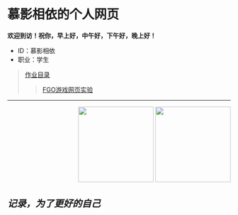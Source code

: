 # 慕影相依的个人网页
**欢迎到访！祝你，早上好，中午好，下午好，晚上好！**<br>
* ID：慕影相依<br>
* 职业：学生<br>
>[作业目录](https://myxy203.github.io/%E9%A6%96%E9%A1%B5.html)<br>
>>[FGO游戏网页实验](https://myxy203.github.io/Fate2.1.html)
----
<div  align="right" float="right">
<span>  </span>
<img height="170px"src="https://github-readme-stats.vercel.app/api?username=myxy203" /><span>    </span><img height="170px" src="https://github-readme-stats.vercel.app/api/top-langs/?username=myxy203&layout=compact&langs_count=8" />
<span>  </span>
</div>

## ***记录，为了更好的自己***
